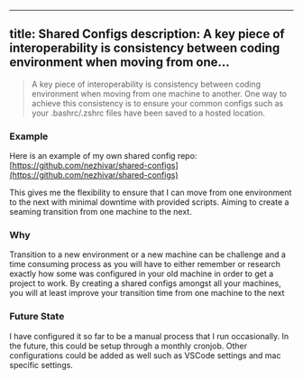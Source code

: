 
---
title: Shared Configs
description: A key piece of interoperability is consistency between coding environment when moving from one...
---

> A key piece of interoperability is consistency between coding environment when moving from one machine to another. One way to achieve this consistency is to ensure your common configs such as your .bashrc/.zshrc files have been saved to a hosted location.

### Example
Here is an example of my own shared config repo: [https://github.com/nezhivar/shared-configs](https://github.com/nezhivar/shared-configs)

This gives me the flexibility to ensure that I can move from one environment to the next with minimal downtime with provided scripts. Aiming to create a seaming transition from one machine to the next.

### Why
Transition to a new environment or a new machine can be challenge and a time consuming process as you will have to either remember or research exactly how some was configured in your old machine in order to get a project to work. By creating a shared configs amongst all your machines, you will at least improve your transition time from one machine to the next

### Future State
I have configured it so far to be a manual process that I run occasionally. In the future, this could be setup through a monthly cronjob. Other configurations could be added as well such as VSCode settings and mac specific settings. 

